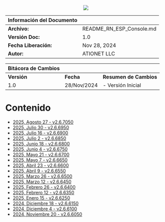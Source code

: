 <p align="center">
  <img src="https://github.com/Ationet/ationetdocs/raw/master/Content/Images/ATIOnetLogo_250x70.png" />
</p>

|**Información del Documento**||
|--- |--- |
|**Archivo:**|README_RN_ESP_Console.md|
|**Versión Doc:**|1.0|
|**Fecha Liberación:**|Nov 28, 2024|
|**Autor:**|ATIONET LLC|

|**Bitácora de Cambios**|||
|--- |--- |--- |
|**Versión**|**Fecha**|**Resumen de Cambios**|
|1.0|28/Nov/2024|- Versión Inicial


# Contenido

- [2025, Agosto 27 - v2.6.7050](/ATIONET-Console/v2.6.7050_ES.md)
- [2025, Julio 30 - v2.6.6950](/ATIONET-Console/v2.6.6950_ES.md)
- [2025, Julio 16 - v2.6.6900](/ATIONET-Console/v2.6.6900_ES.md)
- [2025, Julio 2 - v2.6.6850](/ATIONET-Console/v2.6.6850_ES.md)
- [2025, Junio 18 - v2.6.6800](/ATIONET-Console/v2.6.6800_ES.md)
- [2025, Junio 4 - v2.6.6750](/ATIONET-Console/v2.6.6750_ES.md)
- [2025, Mayo 21 - v2.6.6700](/ATIONET-Console/v2.6.6700_ES.md)
- [2025, Mayo 7 - v2.6.6650](/ATIONET-Console/v2.6.6650_ES.md)
- [2025, Abril 23 - v2.6.6600](/ATIONET-Console/Create%20v2.6.6600_ES.md)
- [2025, Abril 9 - v2.6.6550](/ATIONET-Console/v2.6.6550_ES.md)
- [2025, Marzo 26 - v2.6.6500](/ATIONET-Console/v2.6.6500_ES.md)
- [2025, Marzo 12 - v2.6.6450](/ATIONET-Console/v2.6.6450_ES.md)
- [2025, Febrero 26 - v2.6.6400](/ATIONET-Console/v2.6.6400_ES.md)
- [2025, Febrero 12 - v2.6.6350](/ATIONET-Console/v2.6.6350_ES.md)
- [2025, Enero 15 - v2.6.6250](/ATIONET-Console/v2.6.6250_ES.md)
- [2024, Diciembre 18 - v2.6.6150](20241218_ESP.md)
- [2024, Diciembre 4 - v2.6.6100](20241204_ESP.md)
- [2024, Noviembre 20 - v2.6.6050](20241120_ESP.md)
